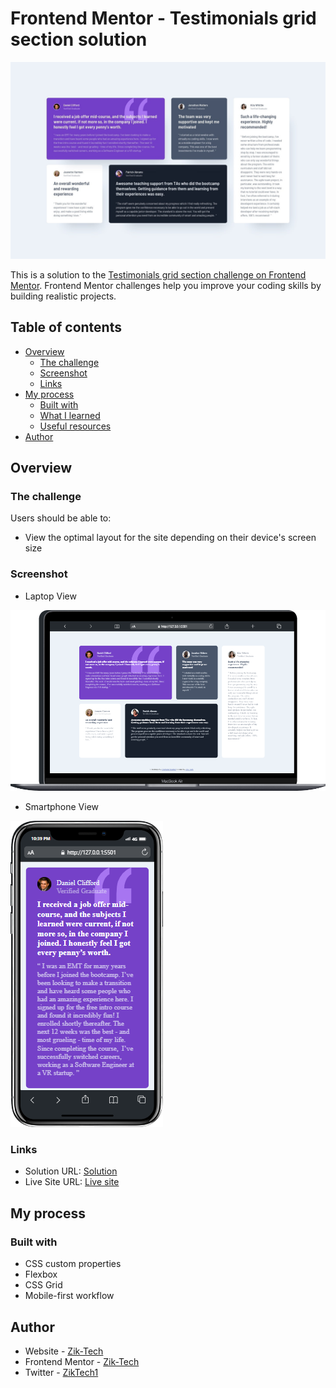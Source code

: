 # Frontend Mentor - Testimonials grid section solution

![](./design/desktop-design.jpg)

This is a solution to the [Testimonials grid section challenge on Frontend Mentor](https://www.frontendmentor.io/challenges/testimonials-grid-section-Nnw6J7Un7). Frontend Mentor challenges help you improve your coding skills by building realistic projects. 

## Table of contents

- [Overview](#overview)
  - [The challenge](#the-challenge)
  - [Screenshot](#screenshot)
  - [Links](#links)
- [My process](#my-process)
  - [Built with](#built-with)
  - [What I learned](#what-i-learned)
  - [Useful resources](#useful-resources)
- [Author](#author)


## Overview

### The challenge

Users should be able to:

- View the optimal layout for the site depending on their device's screen size

### Screenshot
- Laptop View
  
![](./Device-View/Laptop-view.png)

- Smartphone View
  
![](./Device-View/mobile-view.png)

### Links

- Solution URL: [Solution](https://github.com/Zik-Tech/Testimonials-grid-section)
- Live Site URL: [Live site](https://zik-tech.github.io/Testimonials-grid-section/)

## My process

### Built with

- CSS custom properties
- Flexbox
- CSS Grid
- Mobile-first workflow

## Author

- Website - [Zik-Tech](https://github.com/Zik-Tech)
- Frontend Mentor - [Zik-Tech](https://www.frontendmentor.io/profile/Zik-Tech)
- Twitter - [ZikTech1](https://twitter.com/ZikTech1)
